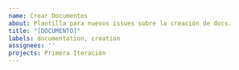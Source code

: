 ```yaml
---
name: Crear Documentos
about: Plantilla para nuevos issues sobre la creación de docs.
title: "[DOCUMENTO]"
labels: documentation, creation
assignees: ''
projects: Primera Iteración
---
```

